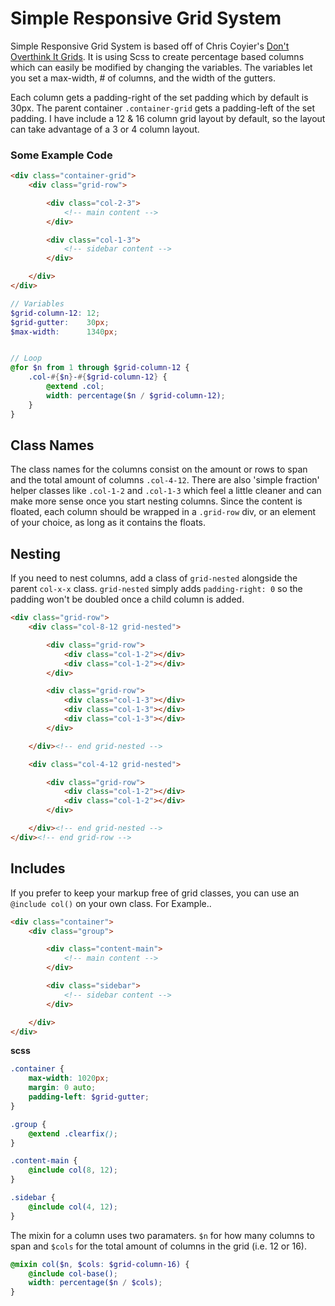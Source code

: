 # Simple Responsive Grid System

Simple Responsive Grid System is based off of Chris Coyier's [Don't Overthink It Grids](http://css-tricks.com/dont-overthink-it-grids/). It is using Scss to create percentage based columns which can easily be modified by changing the variables. The variables let you set a max-width, # of columns, and the width of the gutters.

Each column gets a padding-right of the set padding which by default is 30px. The parent container `.container-grid` gets a padding-left of the set padding. I have include a 12 & 16 column grid layout by default, so the layout can take advantage of a 3 or 4 column layout.

### Some Example Code

```html
<div class="container-grid">
    <div class="grid-row">

        <div class="col-2-3">
            <!-- main content -->
        </div>

        <div class="col-1-3">
            <!-- sidebar content -->
        </div>

    </div>
</div>
```

```scss
// Variables
$grid-column-12: 12;
$grid-gutter:    30px;
$max-width:      1340px;


// Loop
@for $n from 1 through $grid-column-12 {
    .col-#{$n}-#{$grid-column-12} {
        @extend .col;
        width: percentage($n / $grid-column-12);
    }
}
```

## Class Names

The class names for the columns consist on the amount or rows to span and the total amount of columns `.col-4-12`. There are also 'simple fraction' helper classes like `.col-1-2` and `.col-1-3` which feel a little cleaner and can make more sense once you start nesting columns. Since the content is floated, each column should be wrapped in a `.grid-row` div, or an element of your choice, as long as it contains the floats.

## Nesting

If you need to nest columns, add a class of `grid-nested` alongside the parent `col-x-x` class. `grid-nested` simply adds `padding-right: 0` so the padding won't be doubled once a child column is added.

```html
<div class="grid-row">
    <div class="col-8-12 grid-nested">

        <div class="grid-row">
            <div class="col-1-2"></div>
            <div class="col-1-2"></div>
        </div>

        <div class="grid-row">
            <div class="col-1-3"></div>
            <div class="col-1-3"></div>
            <div class="col-1-3"></div>
        </div>

    </div><!-- end grid-nested -->

    <div class="col-4-12 grid-nested">

        <div class="grid-row">
            <div class="col-1-2"></div>
            <div class="col-1-2"></div>
        </div>

    </div><!-- end grid-nested -->
</div><!-- end grid-row -->
```

## Includes

If you prefer to keep your markup free of grid classes, you can use an `@include col()` on your own class. For Example..

```html
<div class="container">
    <div class="group">

        <div class="content-main">
            <!-- main content -->
        </div>

        <div class="sidebar">
            <!-- sidebar content -->
        </div>

    </div>
</div>
```

**scss**

```scss
.container {
    max-width: 1020px;
    margin: 0 auto;
    padding-left: $grid-gutter;
}

.group {
    @extend .clearfix();
}

.content-main {
    @include col(8, 12);
}

.sidebar {
    @include col(4, 12);
}
```

The mixin for a column uses two paramaters. `$n` for how many columns to span and `$cols` for the total amount of columns in the grid (i.e. 12 or 16).

```scss
@mixin col($n, $cols: $grid-column-16) {
    @include col-base();
    width: percentage($n / $cols);
}
```
